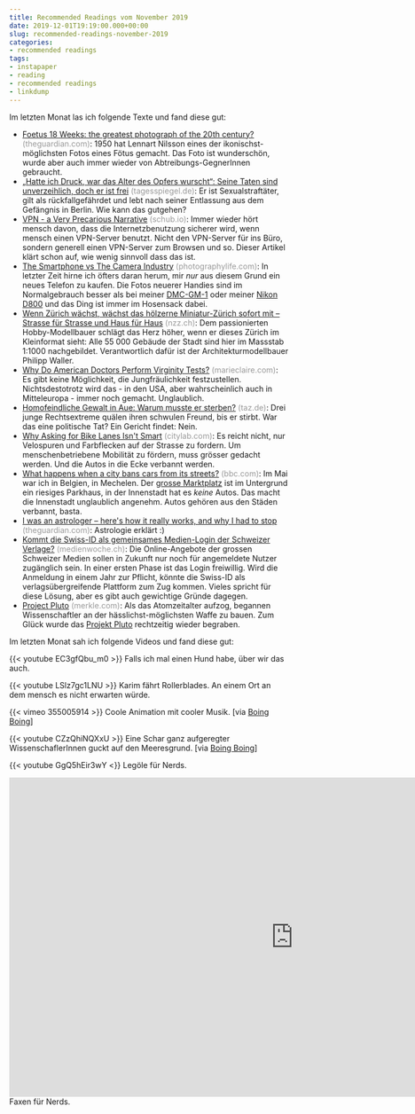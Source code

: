 ```yaml
---
title: Recommended Readings vom November 2019
date: 2019-12-01T19:19:00.000+00:00
slug: recommended-readings-november-2019
categories:
- recommended readings
tags:
- instapaper
- reading
- recommended readings
- linkdump
---
```


Im letzten Monat las ich folgende Texte und fand diese gut:

- [Foetus 18 Weeks: the greatest photograph of the 20th century?](https://www.theguardian.com/artanddesign/2019/nov/18/foetus-images-lennart-nilsson-photojournalist) <span style="color: #999999;">(theguardian.com)</span>: 1950 hat Lennart Nilsson eines der ikonischst-möglichsten Fotos eines Fötus gemacht. Das Foto ist wunderschön, wurde aber auch immer wieder von Abtreibungs-GegnerInnen gebraucht.
- [„Hatte ich Druck, war das Alter des Opfers wurscht“: Seine Taten sind unverzeihlich, doch er ist frei](https://www.tagesspiegel.de/themen/reportage/hatte-ich-druck-war-das-alter-des-opfers-wurscht-seine-taten-sind-unverzeihlich-doch-er-ist-frei/25195646.html) <span style="color: #999999;">(tagesspiegel.de)</span>:  Er ist Sexualstraftäter, gilt als rückfallgefährdet und lebt nach seiner Entlassung aus dem Gefängnis in Berlin. Wie kann das gutgehen?
- [VPN - a Very Precarious Narrative](https://schub.io/blog/2019/04/08/very-precarious-narrative.html) <span style="color: #999999;">(schub.io)</span>: Immer wieder hört mensch davon, dass die Internetzbenutzung sicherer wird, wenn mensch einen VPN-Server benutzt. Nicht den VPN-Server für ins Büro, sondern generell einen VPN-Server zum Browsen und so. Dieser Artikel klärt schon auf, wie wenig sinnvoll dass das ist.
- [The Smartphone vs The Camera Industry](https://photographylife.com/smartphone-vs-camera-industry) <span style="color: #999999;">(photographylife.com)</span>: In letzter Zeit hirne ich öfters daran herum, mir *nur* aus diesem Grund ein neues Telefon zu kaufen. Die Fotos neuerer Handies sind im Normalgebrauch besser als bei meiner [DMC-GM-1](https://www.flickr.com/cameras/panasonic/dmc-gm1/) oder meiner [Nikon D800](https://www.flickr.com/cameras/nikon/d800) und das Ding ist immer im Hosensack dabei.
- [Wenn Zürich wächst, wächst das hölzerne Miniatur-Zürich sofort mit – Strasse für Strasse und Haus für Haus](https://www.nzz.ch/zuerich/jedes-haus-das-in-zuerich-gebaut-wird-steht-in-kuerzester-zeit-auch-auf-dem-stadtmodell-ld.1518976) <span style="color: #999999;">(nzz.ch)</span>: Dem passionierten  Hobby-Modellbauer schlägt das Herz höher, wenn er dieses Zürich im  Kleinformat sieht: Alle 55 000 Gebäude der Stadt sind hier im Massstab  1:1000 nachgebildet. Verantwortlich dafür ist der Architekturmodellbauer Philipp Waller. 
- [Why Do American Doctors Perform Virginity Tests?](https://www.marieclaire.com/health-fitness/a29488743/virginity-testing-america-doctors/) <span style="color: #999999;">(marieclaire.com)</span>: Es gibt keine Möglichkeit, die Jungfräulichkeit festzustellen. Nichtsdestotrotz wird das - in den USA, aber wahrscheinlich auch in Mitteleuropa - immer noch gemacht. Unglaublich.
- [Homofeindliche Gewalt in Aue: Warum musste er sterben?](https://taz.de/Homofeindliche-Gewalt-in-Aue/!5621565/) <span style="color: #999999;">(taz.de)</span>: Drei junge Rechtsextreme quälen ihren schwulen Freund, bis er stirbt. War das eine politische Tat? Ein Gericht findet: Nein.
- [Why Asking for Bike Lanes Isn't Smart](https://www.citylab.com/perspective/2019/10/micromobility-urban-design-car-free-infrastruture-futurama/600163/) <span style="color: #999999;">(citylab.com)</span>: Es reicht nicht, nur Velospuren und Farbflecken auf der Strasse zu fordern. Um menschenbetriebene Mobilität zu fördern, muss grösser gedacht werden. Und die Autos in die Ecke verbannt werden.
- [What happens when a city bans cars from its streets?](https://www.bbc.com/future/article/20191011-what-happens-when-a-city-bans-car-from-its-streets) <span style="color: #999999;">(bbc.com)</span>: Im Mai war ich in Belgien, in Mechelen. Der [grosse Marktplatz](https://www.openstreetmap.org/way/31022835) ist im Untergrund ein riesiges Parkhaus, in der Innenstadt hat es *keine* Autos. Das macht die Innenstadt unglaublich angenehm. Autos gehören aus den Städen verbannt, basta.
- [I was an astrologer – here's how it really works, and why I had to stop](http://www.theguardian.com/lifeandstyle/2019/nov/06/i-was-an-astrologer-how-it-works-psychics) <span style="color: #999999;">(theguardian.com)</span>: Astrologie erklärt :)
- [Kommt die Swiss-ID als gemeinsames Medien-Login der Schweizer Verlage?](https://medienwoche.ch/2019/10/15/kommt-die-swiss-id-als-gemeinsames-medien-login-der-schweizer-verlage/) <span style="color: #999999;">(medienwoche.ch)</span>: Die Online-Angebote der grossen Schweizer Medien sollen in  Zukunft nur noch für angemeldete Nutzer zugänglich sein. In einer ersten Phase ist das Login freiwillig. Wird die Anmeldung in einem Jahr zur  Pflicht, könnte die Swiss-ID als verlagsübergreifende Plattform zum Zug  kommen. Vieles spricht für diese Lösung, aber es gibt auch gewichtige  Gründe dagegen.
- [Project Pluto](http://www.merkle.com/pluto/pluto.html) <span style="color: #999999;">(merkle.com)</span>: Als das Atomzeitalter aufzog, begannen Wissenschaftler an der hässlichst-möglichsten Waffe zu bauen. Zum Glück wurde das [Projekt Pluto](https://en.wikipedia.org/wiki/Project_Pluto) rechtzeitig wieder begraben.

Im letzten Monat sah ich folgende Videos und fand diese gut:

{{< youtube EC3gfQbu_m0 >}}
Falls ich mal einen Hund habe, über wir das auch.

{{< youtube LSlz7gc1LNU >}}
Karim fährt Rollerblades.
An einem Ort an dem mensch es nicht erwarten würde.

{{< vimeo 355005914 >}}
Coole Animation mit cooler Musik.
[via [Boing Boing](https://boingboing.net/2019/09/11/zooming-way-way-in-on-the-tip.html)]

{{< youtube CZzQhiNQXxU >}}
Eine Schar ganz aufgeregter WissenschaflerInnen guckt auf den Meeresgrund.
[via [Boing Boing](https://boingboing.net/2019/10/17/video-sea-critters-chow-down.html)]

{{< youtube GgQ5hEir3wY <}}
Legöle für Nerds.

<iframe width="1024" height="576" src="https://media.ccc.de/v/35c3-9462-what_the_fax/oembed" frameborder="0" allowfullscreen></iframe>
Faxen für Nerds.
